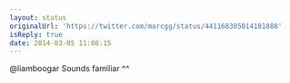 ```yaml
---
layout: status
originalUrl: 'https://twitter.com/marcgg/status/441168305014181888'
isReply: true
date: 2014-03-05 11:08:15
---
```


@liamboogar Sounds familiar ^^
